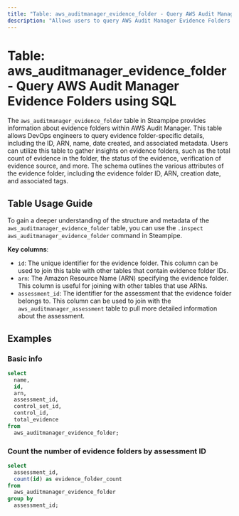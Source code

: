 ```yaml
---
title: "Table: aws_auditmanager_evidence_folder - Query AWS Audit Manager Evidence Folders using SQL"
description: "Allows users to query AWS Audit Manager Evidence Folders to get comprehensive details about the evidence folders in the AWS Audit Manager service."
---
```


# Table: aws_auditmanager_evidence_folder - Query AWS Audit Manager Evidence Folders using SQL

The `aws_auditmanager_evidence_folder` table in Steampipe provides information about evidence folders within AWS Audit Manager. This table allows DevOps engineers to query evidence folder-specific details, including the ID, ARN, name, date created, and associated metadata. Users can utilize this table to gather insights on evidence folders, such as the total count of evidence in the folder, the status of the evidence, verification of evidence source, and more. The schema outlines the various attributes of the evidence folder, including the evidence folder ID, ARN, creation date, and associated tags.

## Table Usage Guide

To gain a deeper understanding of the structure and metadata of the `aws_auditmanager_evidence_folder` table, you can use the `.inspect aws_auditmanager_evidence_folder` command in Steampipe.

**Key columns**:

- `id`: The unique identifier for the evidence folder. This column can be used to join this table with other tables that contain evidence folder IDs.
- `arn`: The Amazon Resource Name (ARN) specifying the evidence folder. This column is useful for joining with other tables that use ARNs.
- `assessment_id`: The identifier for the assessment that the evidence folder belongs to. This column can be used to join with the `aws_auditmanager_assessment` table to pull more detailed information about the assessment.

## Examples

### Basic info

```sql
select
  name,
  id,
  arn,
  assessment_id,
  control_set_id,
  control_id,
  total_evidence
from
  aws_auditmanager_evidence_folder;
```

### Count the number of evidence folders by assessment ID

```sql
select
  assessment_id,
  count(id) as evidence_folder_count
from
  aws_auditmanager_evidence_folder
group by
  assessment_id;
```

